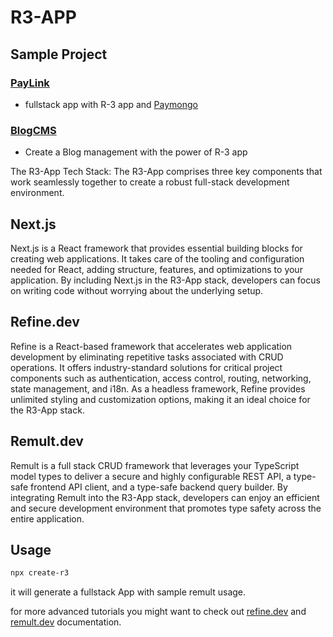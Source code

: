 
# R3-APP


## Sample Project 
### [PayLink](https://github.com/r3-apps/create-r3/tree/main/example/paylink)
 - fullstack app with R-3 app and [Paymongo](https://www.paymongo.com/)
 ### [BlogCMS](https://github.com/kalib-code/create-r3-app-demo)
 - Create a Blog management with the power of R-3 app 

The R3-App Tech Stack: The R3-App comprises three key components that work seamlessly together to create a robust full-stack development environment.

## Next.js
Next.js is a React framework that provides essential building blocks for creating web applications. It takes care of the tooling and configuration needed for React, adding structure, features, and optimizations to your application. By including Next.js in the R3-App stack, developers can focus on writing code without worrying about the underlying setup.

## Refine.dev
Refine is a React-based framework that accelerates web application development by eliminating repetitive tasks associated with CRUD operations. It offers industry-standard solutions for critical project components such as authentication, access control, routing, networking, state management, and i18n. As a headless framework, Refine provides unlimited styling and customization options, making it an ideal choice for the R3-App stack.

## Remult.dev
Remult is a full stack CRUD framework that leverages your TypeScript model types to deliver a secure and highly configurable REST API, a type-safe frontend API client, and a type-safe backend query builder. By integrating Remult into the R3-App stack, developers can enjoy an efficient and secure development environment that promotes type safety across the entire application.


## Usage

```bash
npx create-r3
```

it will generate a fullstack App with sample remult usage.

for more advanced tutorials you might want to check out [refine.dev](refine.dev) and [remult.dev](remult.dev) documentation.